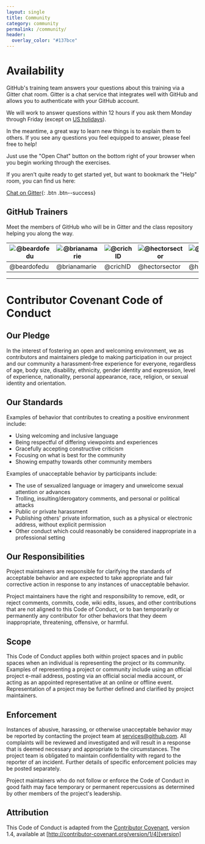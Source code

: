 ```yaml
---
layout: single
title: Community
category: community
permalink: /community/
header:
  overlay_color: "#137bce"
---
```


# Availability

GitHub's training team answers your questions about this training via a Gitter chat room. Gitter is a chat service that integrates well with GitHub and allows you to authenticate with your GitHub account.

 We will work to answer questions within 12 hours if you ask them Monday through Friday (except on [US holidays](us-holidays/)).

In the meantime, a great way to learn new things is to explain them to others. If you see any questions you feel equipped to answer, please feel free to help!

 Just use the "Open Chat" button on the bottom right of your browser when you begin working through the exercises.  

If you aren't quite ready to get started yet, but want to bookmark the "Help" room, you can find us here:

[Chat on Gitter](https://gitter.im/githubschool/on-demand?utm_source=share-link&utm_medium=link&utm_campaign=share-link){: .btn .btn--success}


## GitHub Trainers

Meet the members of GitHub who will be in Gitter and the class repository helping you along the way.

| ![@beardofedu](https://avatars2.githubusercontent.com/u/18329853?v=3&s=140)|![@brianamarie](https://avatars0.githubusercontent.com/u/9906718?v=3&s=140)|![@crichID](https://avatars0.githubusercontent.com/u/9950121?v=3&s=140)|![@hectorsector](https://avatars3.githubusercontent.com/u/16547949?v=3&s=140)|![@hollenberry](https://avatars1.githubusercontent.com/u/13326548?v=3&s=140)|
|---|---|---|---|---|
|@beardofedu|@brianamarie|@crichID|@hectorsector|@hollenberry|

---

# Contributor Covenant Code of Conduct

## Our Pledge

In the interest of fostering an open and welcoming environment, we as
contributors and maintainers pledge to making participation in our project and
our community a harassment-free experience for everyone, regardless of age, body
size, disability, ethnicity, gender identity and expression, level of experience,
nationality, personal appearance, race, religion, or sexual identity and
orientation.

## Our Standards

Examples of behavior that contributes to creating a positive environment
include:

* Using welcoming and inclusive language
* Being respectful of differing viewpoints and experiences
* Gracefully accepting constructive criticism
* Focusing on what is best for the community
* Showing empathy towards other community members

Examples of unacceptable behavior by participants include:

* The use of sexualized language or imagery and unwelcome sexual attention or
advances
* Trolling, insulting/derogatory comments, and personal or political attacks
* Public or private harassment
* Publishing others' private information, such as a physical or electronic
  address, without explicit permission
* Other conduct which could reasonably be considered inappropriate in a
  professional setting

## Our Responsibilities

Project maintainers are responsible for clarifying the standards of acceptable
behavior and are expected to take appropriate and fair corrective action in
response to any instances of unacceptable behavior.

Project maintainers have the right and responsibility to remove, edit, or
reject comments, commits, code, wiki edits, issues, and other contributions
that are not aligned to this Code of Conduct, or to ban temporarily or
permanently any contributor for other behaviors that they deem inappropriate,
threatening, offensive, or harmful.

## Scope

This Code of Conduct applies both within project spaces and in public spaces
when an individual is representing the project or its community. Examples of
representing a project or community include using an official project e-mail
address, posting via an official social media account, or acting as an appointed
representative at an online or offline event. Representation of a project may be
further defined and clarified by project maintainers.

## Enforcement

Instances of abusive, harassing, or otherwise unacceptable behavior may be
reported by contacting the project team at [services@github.com](mailto:services@github.com). All
complaints will be reviewed and investigated and will result in a response that
is deemed necessary and appropriate to the circumstances. The project team is
obligated to maintain confidentiality with regard to the reporter of an incident.
Further details of specific enforcement policies may be posted separately.

Project maintainers who do not follow or enforce the Code of Conduct in good
faith may face temporary or permanent repercussions as determined by other
members of the project's leadership.

## Attribution

This Code of Conduct is adapted from the [Contributor Covenant][homepage], version 1.4,
available at [http://contributor-covenant.org/version/1/4][version]

[homepage]: http://contributor-covenant.org
[version]: http://contributor-covenant.org/version/1/4/
